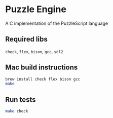 # Puzzle Engine

A C implementation of the PuzzleScript language

## Required libs

`check`, `flex`, `bison`, `gcc`, `sdl2`

## Mac build instructions

```bash
brew install check flex bison gcc
make
```

## Run tests

```bash
make check
```
